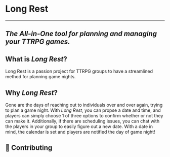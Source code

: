 # Long Rest
---
*The All-in-One tool for planning and managing your TTRPG games.*
---
## What is *Long Rest*?
Long Rest is a passion project for TTRPG groups to have a streamlined method for planning game nights.
## Why *Long Rest*?
Gone are the days of reaching out to individuals over and over again, trying to plan a game night. With *Long Rest*, you can propse a date and time, and players can simply choose 1 of three options to confirm whether or not they can make it. Additionally, if there are scheduling issues, you can chat with the players in your group to easily figure out a new date. With a date in mind, the calendar is set and players are notified the day of game night!
## 🤝 Contributing
